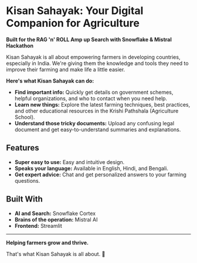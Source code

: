 # Kisan Sahayak: Your Digital Companion for Agriculture

**Built for the RAG 'n' ROLL Amp up Search with Snowflake & Mistral Hackathon**

Kisan Sahayak is all about empowering farmers in developing countries, especially in India. We're giving them the knowledge and tools they need to improve their farming and make life a little easier.

**Here's what Kisan Sahayak can do:**

- **Find important info:** Quickly get details on government schemes, helpful organizations, and who to contact when you need help.
- **Learn new things:** Explore the latest farming techniques, best practices, and other educational resources in the Krishi Pathshala (Agriculture School).
- **Understand those tricky documents:** Upload any confusing legal document and get easy-to-understand summaries and explanations.

## Features

- **Super easy to use:** Easy and intuitive design.
- **Speaks your language:** Available in English, Hindi, and Bengali.
- **Get expert advice:** Chat and get personalized answers to your farming questions.

## Built With

- **AI and Search:** Snowflake Cortex
- **Brains of the operation:** Mistral AI
- **Frontend:** Streamlit

---

**Helping farmers grow and thrive.**

That's what Kisan Sahayak is all about. 🌱
